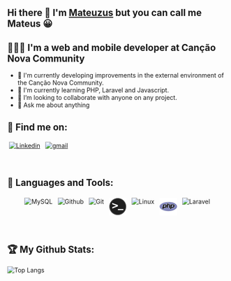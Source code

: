 ## Hi there 👋 I'm [Mateuzus][website] but you can call me Mateus 😀

## 👨🏽‍💻 I'm a web and mobile developer at Canção Nova Community

- 🔭 I'm currently developing improvements in the external environment of the Canção Nova Community.
- 🌱 I'm currently learning PHP, Laravel and Javascript.
- 👯 I’m looking to collaborate with anyone on any project.
- 💬 Ask me about anything

## :email: Find me on:


<p align="center">

 <a href="https://www.linkedin.com/in/mateusmarcelino" target="_blank" rel="noopener noreferrer"> <img src="https://cdn.icon-icons.com/icons2/1099/PNG/512/1485482199-linkedin_78667.png" alt="Linkedin" height="40" style="vertical-align:top; margin:4px"></a>
 <a href="mailto:mateusdsmarcelino@gmail.com"> <img src="https://cdn.icon-icons.com/icons2/2631/PNG/512/gmail_new_logo_icon_159149.png" alt="gmail" height="50" style="vertical-align:top; margin:4px"></a> 
  
</p>

<br />


## 🧰 Languages and Tools:
<p align="center">

  
<img src="https://logodownload.org/wp-content/uploads/2016/10/mysql-logo-6.png" alt="MySQL" height="40" style="vertical-align:top; margin:4px">
 
<img src="https://cdn.icon-icons.com/icons2/2749/PNG/512/github_apps_platform_icon_176077.png" alt="Github" height="40" style="vertical-align:top; margin:4px">
 
<img src="https://cdn.icon-icons.com/icons2/1381/PNG/512/git_93585.png" alt="Git" height="40" style="vertical-align:top; margin:4px">
 
<img src="https://raw.githubusercontent.com/github/explore/80688e429a7d4ef2fca1e82350fe8e3517d3494d/topics/terminal/terminal.png" alt="Terminal" height="40" style="vertical-align:top; margin:4px">
 
<img src="https://image.flaticon.com/icons/png/512/226/226772.png" alt="Linux" height="40" style="vertical-align:top; margin:4px" alt="Windows" height="40" style="vertical-align:top; margin:4px">

<img src="https://raw.githubusercontent.com/github/explore/80688e429a7d4ef2fca1e82350fe8e3517d3494d/topics/php/php.png" alt="Php" height="40" style="vertical-align:top; margin:4px" alt="Windows" height="40" style="vertical-align:top; margin:4px">
 
 <img src="https://cdn.icon-icons.com/icons2/2699/PNG/512/laravel_logo_icon_170314.png" alt="Laravel" height="40" style="vertical-align:top; margin:4px" alt="Windows" height="40" style="vertical-align:top; margin:4px">
</p>
<br />

## :trophy: My Github Stats:


![Top Langs](https://github-readme-stats.vercel.app/api/top-langs/?username=mateuzus&layout=compact&theme=vision-friendly-dark)






[website]: https://mateuzus.github.io/
[linkedin]: https://linkedin.com/in/mateusdsmarcelino
[mail]: mailto:mateusdsmarcelino@gmail.com



